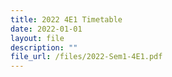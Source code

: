 ```yaml
---
title: 2022 4E1 Timetable
date: 2022-01-01
layout: file
description: ""
file_url: /files/2022-Sem1-4E1.pdf
---
```

